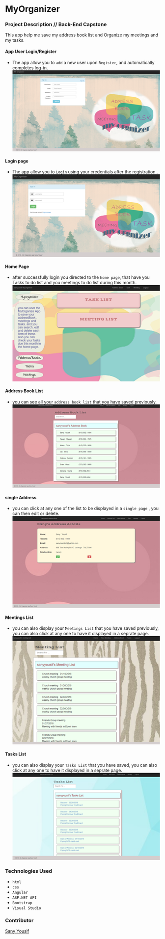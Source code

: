 # MyOrganizer
 
### Project Description // Back-End Capstone

This app help me save my address book list and Organize my meetings and my tasks.


#### App User Login/Register 
- The app allow you to `add` a new user upon `Register`, and automatically completes log-in.
![Blog Screengrab](https://github.com/Sanyyouisf/MyOrganizer/blob/master/MyOrganizer/Picture/RegisterPage.png)


#### Login page 
- The app allow you to `Login` using your credentials after the registration . 
![Blog Screengrab](https://github.com/Sanyyouisf/MyOrganizer/blob/master/MyOrganizer/Picture/LoginPage.png)


#### Home Page
- after successfully login you directed to the `home page`, that have you Tasks to do list and you meetings to do list during this month.  
![Blog Screengrab](https://github.com/Sanyyouisf/MyOrganizer/blob/master/MyOrganizer/Picture/HomePage.png)


#### Address Book List
- you can see all your `address book list` that you have saved previously.  
![Blog Screengrab](https://github.com/Sanyyouisf/MyOrganizer/blob/master/MyOrganizer/Picture/AddressBookListPage.png)


#### single Address  
- you can click at any one of the list to be displayed in a `single page` , you can then edit or delete.
![Blog Screengrab](https://github.com/Sanyyouisf/MyOrganizer/blob/master/MyOrganizer/Picture/SingleAddressPage.png)


#### Meetings List 
- you can also display your `Meetings List` that you have saved previously, you can also click at any one to have it displayed in a seprate page. 
![Blog Screengrab](https://github.com/Sanyyouisf/MyOrganizer/blob/master/MyOrganizer/Picture/MeetingsList.png)


#### Tasks List 
- you can also display your `Tasks List` that you have saved, you can also click at any one to have it displayed in a seprate page.
![Blog Screengrab](https://github.com/Sanyyouisf/MyOrganizer/blob/master/MyOrganizer/Picture/TasksList.png)



### Technologies Used
- `html`
- `css` 
- `Angular`
- `ASP.NET API`
- `Bootstrap`
- `Visual Studio`


### Contributor
[Sany Yousif](https://github.com/Sanyyouisf)
